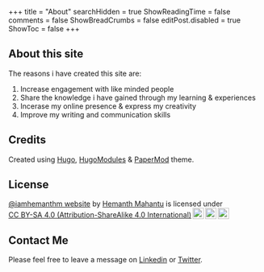 +++
title = "About"
searchHidden = true
ShowReadingTime = false
comments = false
ShowBreadCrumbs = false
editPost.disabled = true
ShowToc = false
+++

## About this site
The reasons i have created this site are:
1. Increase engagement with like minded people
2. Share the knowledge i have gained through my learning & experiences
3. Incerase my online presence & express my creativity
4. Improve my writing and communication skills

## Credits

Created using [Hugo](https://gohugo.io/), [HugoModules](https://hugomods.com/en/) & [PaperMod](https://github.com/adityatelange/hugo-PaperMod) theme. 

## License

 <p xmlns:cc="http://creativecommons.org/ns#" xmlns:dct="http://purl.org/dc/terms/"><a property="dct:title" rel="cc:attributionURL" href="http://iamhemanthm.github.io">@iamhemanthm website</a> by <a rel="cc:attributionURL dct:creator" property="cc:attributionName" href="https://www.linkedin.com/in/hemanth-m/">Hemanth Mahantu</a> is licensed under <a href="http://creativecommons.org/licenses/by-sa/4.0/?ref=chooser-v1" target="_blank" rel="license noopener noreferrer" style="display:inline-block;">CC BY-SA 4.0 (Attribution-ShareAlike 4.0 International)<img style="height:22px!important;margin-left:3px;vertical-align:text-bottom;" src="https://mirrors.creativecommons.org/presskit/icons/cc.svg?ref=chooser-v1"><img style="height:22px!important;margin-left:3px;vertical-align:text-bottom;" src="https://mirrors.creativecommons.org/presskit/icons/by.svg?ref=chooser-v1"><img style="height:22px!important;margin-left:3px;vertical-align:text-bottom;" src="https://mirrors.creativecommons.org/presskit/icons/sa.svg?ref=chooser-v1"></a></p> 

## Contact Me

Please feel free to leave a message on [Linkedin](https://www.linkedin.com/in/hemanth-m/) or [Twitter](https://x.com/HemanthMahantu).